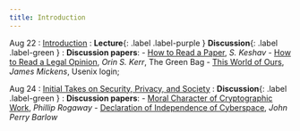 ```yaml
---
title: Introduction
---
```

Aug 22
: [Introduction](#)
  : **Lecture**{: .label .label-purple } **Discussion**{: .label .label-green }
: **Discussion papers**:
    -  [How to Read a Paper](https://web.stanford.edu/class/ee384m/Handouts/HowtoReadPaper.pdf), _S. Keshav_
    -  [How to Read a Legal Opinion](https://perma.cc/YT68-3P8F), _Orin S. Kerr_, The Green Bag
    -  [This World of Ours](https://www.usenix.org/system/files/1401_08-12_mickens.pdf), _James Mickens_, Usenix login;

Aug 24
: [Initial Takes on Security, Privacy, and Society](#)
  : **Discussion**{: .label .label-green }
: **Discussion papers**:
    - [Moral Character of Cryptographic Work](https://eprint.iacr.org/2015/1162.pdf), _Phillip Rogaway_
    - [Declaration of Independence of Cyberspace](https://www.eff.org/cyberspace-independence), _John Perry Barlow_


